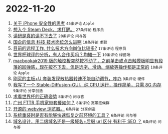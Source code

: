# 2022-11-20

1. [关于 iPhone 安全性的思考](https://www.v2ex.com/t/896534) `45条评论` `Apple`
1. [想入个 Steam Deck，求打醒。](https://www.v2ex.com/t/896537) `27条评论` `程序员`
1. [读研是真的读不下去了](https://www.v2ex.com/t/896530) `20条评论` `问与答`
1. [国企的信息 科技 技术岗位怎么进啊](https://www.v2ex.com/t/896533) `18条评论` `求职`
1. [目前的远程工作, 什么技术方向岗位比较多?](https://www.v2ex.com/t/896516) `17条评论` `程序员`
1. [世界杯球评的分析，有人合作买吗？均摊一下](https://www.v2ex.com/t/896557) `10条评论` `绿茵场`
1. [macbookair2019 版的触控板突然按不动了，之前单击或点击触摸板明显有段落的回弹感，现在按不下去，但是选字、滑动、缩放等操作都是正常的](https://www.v2ex.com/t/896518) `10条评论` `Apple`
1. [刚买的主板+U 套装发现散热器转速不能自动调节，咋办](https://www.v2ex.com/t/896536) `9条评论` `硬件`
1. [我写了一个 Stable-Diffusion-GUI，纯 CPU 运行，操作简单，只需 8G 内存](https://www.v2ex.com/t/896532) `9条评论` `分享创造`
1. [求看世界杯的正确姿势](https://www.v2ex.com/t/896540) `8条评论` `问与答`
1. [广州 FTTR 手机宽带套餐如何？](https://www.v2ex.com/t/896529) `8条评论` `宽带症候群`
1. [开源的 webview 浏览器。](https://www.v2ex.com/t/896556) `6条评论` `分享创造`
1. [系统重装时是否有能够快速恢复之前环境的工具？](https://www.v2ex.com/t/896553) `6条评论` `问与答`
1. [域名设计，用二级域名还是一级域名+后缀 url 区分 有利于 SEO ？](https://www.v2ex.com/t/896535) `6条评论` `问与答`
